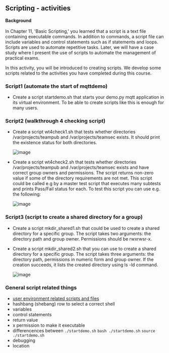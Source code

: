 ## Scripting - activities

**Background**  
<br>In Chapter 11, 'Basic Scripting,' you learned that a script is a text file containing executable commands. In addition to commands, a script file can include variables and control statements such as if statements and loops. Scripts are used to automate repetitive tasks. Later, we will have a case study where I present the use of scripts to automate the management of practical exams.

In this activity, you will be introduced to creating scripts. We develop some scripts related to the activities you have completed during this course.



### Script1 (automate the start of mqttdemo)
* Create a script startdemo.sh that starts your demo.py mqtt application in its virtual environment. To be able to create scripts like this is enough for many users.

### Script2  (walkthrough 4 checking script)
* Create a script wt4check1.sh that tests whether directories /var/projects/teampub and /var/projects/teamsec exists. It should print the existence status for both directories.
    
  ![image](https://github.com/user-attachments/assets/ec422350-9af5-4ef7-86af-837f91d598ed)




* Create a script wt4check2.sh that tests whether directories /var/projects/teampub and /var/projects/teamsec exists and have correct group owners and permissions. The script returns non-zero value if some of the directory requirements are not met. This script could be called e.g by a master test script that executes many subtests and prints Pass/Fail status for each. To test this script you can use e.g. the following:

  ![image](https://github.com/user-attachments/assets/b3736eeb-7a8d-48d1-988f-800eba87c3dd)


### Script3  (script to create a shared directory for a group)
* Create a script mkdir_shared1.sh that could be used to create a shared directory for a specific group. The script takes two arguments: the directory path and group owner. Permissions should be rwxrwsr-x.
* Create a script mkdir_shared2.sh that you can use to create a shared directory for a specific group. The script takes three arguments: the directory path, permissions in numeric form and group owner.  If the creation succeeds, it lists the created directory using ls -ld command.

  ![image](https://github.com/user-attachments/assets/1fc94eea-065f-435b-a158-a96fd4c05e21)



 

### General script related things  
  * [user environment related scripts and files](login.md)
  * hashbang (shebang) row to select a correct shell
  * variables
  * control statements
  * return value
  * x permission to make it executable
  * differencences between `./startdemo.sh`   `bash ./startdemo.sh`  `source ./startdemo.sh`
  * debugging
  * location
